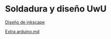# Soldadura y diseño UwU


[Diseño de inkscape](https://github.com/Albitah24/Soldadura-y-diseno-UwU/blob/main/inkscape.md#dibujos-de-inkscape-y-apuntes)

[Extra arduino.md](https://github.com/Albitah24/Soldadura-y-diseno-UwU/blob/main/Arduino.md#documentar-arduino)
